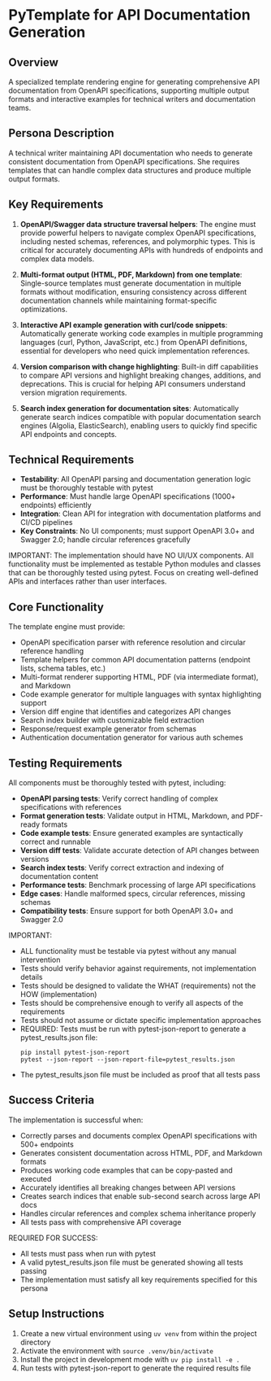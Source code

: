 # PyTemplate for API Documentation Generation

## Overview
A specialized template rendering engine for generating comprehensive API documentation from OpenAPI specifications, supporting multiple output formats and interactive examples for technical writers and documentation teams.

## Persona Description
A technical writer maintaining API documentation who needs to generate consistent documentation from OpenAPI specifications. She requires templates that can handle complex data structures and produce multiple output formats.

## Key Requirements
1. **OpenAPI/Swagger data structure traversal helpers**: The engine must provide powerful helpers to navigate complex OpenAPI specifications, including nested schemas, references, and polymorphic types. This is critical for accurately documenting APIs with hundreds of endpoints and complex data models.

2. **Multi-format output (HTML, PDF, Markdown) from one template**: Single-source templates must generate documentation in multiple formats without modification, ensuring consistency across different documentation channels while maintaining format-specific optimizations.

3. **Interactive API example generation with curl/code snippets**: Automatically generate working code examples in multiple programming languages (curl, Python, JavaScript, etc.) from OpenAPI definitions, essential for developers who need quick implementation references.

4. **Version comparison with change highlighting**: Built-in diff capabilities to compare API versions and highlight breaking changes, additions, and deprecations. This is crucial for helping API consumers understand version migration requirements.

5. **Search index generation for documentation sites**: Automatically generate search indices compatible with popular documentation search engines (Algolia, ElasticSearch), enabling users to quickly find specific API endpoints and concepts.

## Technical Requirements
- **Testability**: All OpenAPI parsing and documentation generation logic must be thoroughly testable with pytest
- **Performance**: Must handle large OpenAPI specifications (1000+ endpoints) efficiently
- **Integration**: Clean API for integration with documentation platforms and CI/CD pipelines
- **Key Constraints**: No UI components; must support OpenAPI 3.0+ and Swagger 2.0; handle circular references gracefully

IMPORTANT: The implementation should have NO UI/UX components. All functionality must be implemented as testable Python modules and classes that can be thoroughly tested using pytest. Focus on creating well-defined APIs and interfaces rather than user interfaces.

## Core Functionality
The template engine must provide:
- OpenAPI specification parser with reference resolution and circular reference handling
- Template helpers for common API documentation patterns (endpoint lists, schema tables, etc.)
- Multi-format renderer supporting HTML, PDF (via intermediate format), and Markdown
- Code example generator for multiple languages with syntax highlighting support
- Version diff engine that identifies and categorizes API changes
- Search index builder with customizable field extraction
- Response/request example generator from schemas
- Authentication documentation generator for various auth schemes

## Testing Requirements
All components must be thoroughly tested with pytest, including:
- **OpenAPI parsing tests**: Verify correct handling of complex specifications with references
- **Format generation tests**: Validate output in HTML, Markdown, and PDF-ready formats
- **Code example tests**: Ensure generated examples are syntactically correct and runnable
- **Version diff tests**: Validate accurate detection of API changes between versions
- **Search index tests**: Verify correct extraction and indexing of documentation content
- **Performance tests**: Benchmark processing of large API specifications
- **Edge cases**: Handle malformed specs, circular references, missing schemas
- **Compatibility tests**: Ensure support for both OpenAPI 3.0+ and Swagger 2.0

IMPORTANT:
- ALL functionality must be testable via pytest without any manual intervention
- Tests should verify behavior against requirements, not implementation details
- Tests should be designed to validate the WHAT (requirements) not the HOW (implementation)
- Tests should be comprehensive enough to verify all aspects of the requirements
- Tests should not assume or dictate specific implementation approaches
- REQUIRED: Tests must be run with pytest-json-report to generate a pytest_results.json file:
  ```
  pip install pytest-json-report
  pytest --json-report --json-report-file=pytest_results.json
  ```
- The pytest_results.json file must be included as proof that all tests pass

## Success Criteria
The implementation is successful when:
- Correctly parses and documents complex OpenAPI specifications with 500+ endpoints
- Generates consistent documentation across HTML, PDF, and Markdown formats
- Produces working code examples that can be copy-pasted and executed
- Accurately identifies all breaking changes between API versions
- Creates search indices that enable sub-second search across large API docs
- Handles circular references and complex schema inheritance properly
- All tests pass with comprehensive API coverage

REQUIRED FOR SUCCESS:
- All tests must pass when run with pytest
- A valid pytest_results.json file must be generated showing all tests passing
- The implementation must satisfy all key requirements specified for this persona

## Setup Instructions
1. Create a new virtual environment using `uv venv` from within the project directory
2. Activate the environment with `source .venv/bin/activate`
3. Install the project in development mode with `uv pip install -e .`
4. Run tests with pytest-json-report to generate the required results file